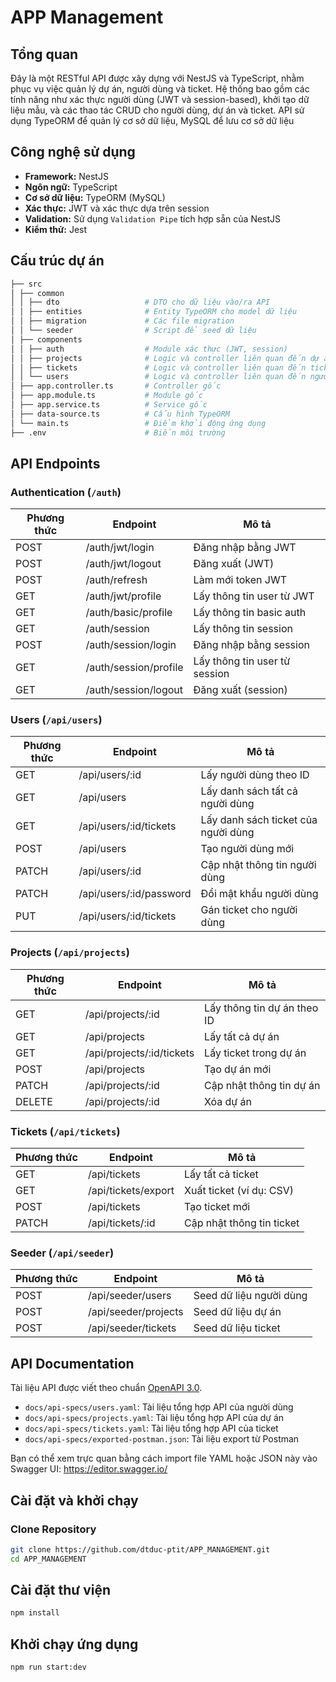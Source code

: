# APP Management 

## Tổng quan

Đây là một RESTful API được xây dựng với NestJS và TypeScript, nhằm phục vụ việc quản lý dự án, người dùng và ticket. Hệ thống bao gồm các tính năng như xác thực người dùng (JWT và session-based), khởi tạo dữ liệu mẫu, và các thao tác CRUD cho người dùng, dự án và ticket. API sử dụng TypeORM để quản lý cơ sở dữ liệu, MySQL để lưu cơ sở dữ liệu

## Công nghệ sử dụng

- **Framework:** NestJS
- **Ngôn ngữ:** TypeScript
- **Cơ sở dữ liệu:** TypeORM (MySQL)
- **Xác thực:** JWT và xác thực dựa trên session
- **Validation:** Sử dụng `Validation Pipe` tích hợp sẵn của NestJS
- **Kiểm thử:** Jest

## Cấu trúc dự án

```bash
├── src
│ ├── common
│ │ ├── dto                   # DTO cho dữ liệu vào/ra API
│ │ ├── entities              # Entity TypeORM cho model dữ liệu
│ │ ├── migration             # Các file migration
│ │ └── seeder                # Script để seed dữ liệu
│ ├── components
│ │ ├── auth                  # Module xác thực (JWT, session)
│ │ ├── projects              # Logic và controller liên quan đến dự án
│ │ ├── tickets               # Logic và controller liên quan đến ticket
│ │ └── users                 # Logic và controller liên quan đến người dùng
│ ├── app.controller.ts       # Controller gốc
│ ├── app.module.ts           # Module gốc
│ ├── app.service.ts          # Service gốc
│ ├── data-source.ts          # Cấu hình TypeORM
│ └── main.ts                 # Điểm khởi động ứng dụng
├── .env                      # Biến môi trường

```

## API Endpoints

### Authentication (`/auth`)

| Phương thức | Endpoint                | Mô tả                            |
|------------|-------------------------|----------------------------------|
| POST       | /auth/jwt/login         | Đăng nhập bằng JWT               | 
| POST       | /auth/jwt/logout        | Đăng xuất (JWT)                  | 
| POST       | /auth/refresh           | Làm mới token JWT                | 
| GET        | /auth/jwt/profile       | Lấy thông tin user từ JWT        | 
| GET        | /auth/basic/profile     | Lấy thông tin basic auth         | 
| GET        | /auth/session           | Lấy thông tin session            | 
| POST       | /auth/session/login     | Đăng nhập bằng session           | 
| GET        | /auth/session/profile   | Lấy thông tin user từ session    | 
| GET        | /auth/session/logout    | Đăng xuất (session)              | 

### Users (`/api/users`)

| Phương thức | Endpoint                          | Mô tả                             |
|------------|-----------------------------------|-----------------------------------|
| GET        | /api/users/:id                    | Lấy người dùng theo ID            | 
| GET        | /api/users                        | Lấy danh sách tất cả người dùng   | 
| GET        | /api/users/:id/tickets            | Lấy danh sách ticket của người dùng | 
| POST       | /api/users                        | Tạo người dùng mới                | 
| PATCH      | /api/users/:id                    | Cập nhật thông tin người dùng     | 
| PATCH      | /api/users/:id/password           | Đổi mật khẩu người dùng           | 
| PUT        | /api/users/:id/tickets            | Gán ticket cho người dùng         | 

### Projects (`/api/projects`)

| Phương thức | Endpoint                         | Mô tả                            | 
|------------|----------------------------------|----------------------------------|
| GET        | /api/projects/:id                | Lấy thông tin dự án theo ID      | 
| GET        | /api/projects                    | Lấy tất cả dự án                 | 
| GET        | /api/projects/:id/tickets        | Lấy ticket trong dự án           | 
| POST       | /api/projects                    | Tạo dự án mới                    | 
| PATCH      | /api/projects/:id                | Cập nhật thông tin dự án         | 
| DELETE     | /api/projects/:id                | Xóa dự án                        | 

### Tickets (`/api/tickets`)

| Phương thức | Endpoint               | Mô tả                          |
|------------|------------------------|--------------------------------|
| GET        | /api/tickets           | Lấy tất cả ticket              | 
| GET        | /api/tickets/export    | Xuất ticket (ví dụ: CSV)       | 
| POST       | /api/tickets           | Tạo ticket mới                 | 
| PATCH      | /api/tickets/:id       | Cập nhật thông tin ticket      | 

### Seeder (`/api/seeder`)

| Phương thức | Endpoint              | Mô tả                  |
|------------|-----------------------|-------------------------|
| POST       | /api/seeder/users     | Seed dữ liệu người dùng | 
| POST       | /api/seeder/projects  | Seed dữ liệu dự án      | 
| POST       | /api/seeder/tickets   | Seed dữ liệu ticket     | 

## API Documentation

Tài liệu API được viết theo chuẩn [OpenAPI 3.0](https://swagger.io/specification/).

- `docs/api-specs/users.yaml`: Tài liệu tổng hợp API của người dùng
- `docs/api-specs/projects.yaml`: Tài liệu tổng hợp API của dự án
- `docs/api-specs/tickets.yaml`: Tài liệu tổng hợp API của ticket
- `docs/api-specs/exported-postman.json`: Tài liệu export từ Postman 

Bạn có thể xem trực quan bằng cách import file YAML hoặc JSON này vào Swagger UI: https://editor.swagger.io/

## Cài đặt và khởi chạy

### Clone Repository

```bash
git clone https://github.com/dtduc-ptit/APP_MANAGEMENT.git
cd APP_MANAGEMENT

```

## Cài đặt thư viện

```bash
npm install

```
## Khởi chạy ứng dụng

```bash
npm run start:dev

```